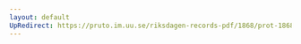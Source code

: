 ```yaml
---
layout: default
UpRedirect: https://pruto.im.uu.se/riksdagen-records-pdf/1868/prot-1868--ak--420/prot-1868--ak--420_000.pdf
---
```

